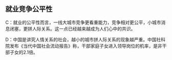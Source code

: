 ## 就业竞争公平性

C：就业的公平性而言，一线大城市竞争更看重能力，竞争相对更公平，小城市消息闭塞，更拼人际关系。这一点已经越来越成为人们心中的共识。

D：中国是讲究人情关系的社会，越小的城市拼人际关系的现象越严重。中国社科院发布《当代中国社会流动报告》称，干部家庭子女进入领导岗位的机率，是非干部子女的2.1倍。 